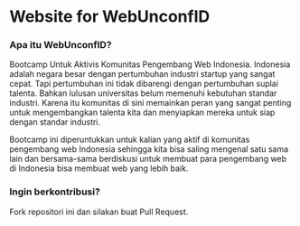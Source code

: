 # Website for WebUnconfID

### Apa itu WebUnconfID?
Bootcamp Untuk Aktivis Komunitas Pengembang Web Indonesia. Indonesia adalah negara besar dengan pertumbuhan industri startup yang sangat cepat. Tapi pertumbuhan ini tidak dibarengi dengan pertumbuhan suplai talenta. Bahkan lulusan universitas belum memenuhi kebutuhan standar industri. Karena itu komunitas di sini memainkan peran yang sangat penting untuk mengembangkan talenta kita dan menyiapkan mereka untuk siap dengan standar industri.

Bootcamp ini diperuntukkan untuk kalian yang aktif di komunitas pengembang web Indonesia sehingga kita bisa saling mengenal satu sama lain dan bersama-sama berdiskusi untuk membuat para pengembang web di Indonesia bisa membuat web yang lebih baik.

### Ingin berkontribusi?
Fork repositori ini dan silakan buat Pull Request.